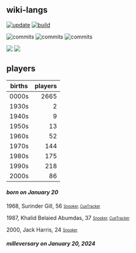 ## wiki-langs
[![update](https://github.com/dreamerminsk/wiki-langs/actions/workflows/update-tables.yml/badge.svg)](https://github.com/dreamerminsk/wiki-langs/actions/workflows/update-tables.yml)
[![build](https://github.com/dreamerminsk/wiki-langs/actions/workflows/build.yml/badge.svg)](https://github.com/dreamerminsk/wiki-langs/actions/workflows/build.yml)

![commits](https://img.shields.io/github/commit-activity/y/dreamerminsk/wiki-langs)
![commits](https://img.shields.io/github/commit-activity/m/dreamerminsk/wiki-langs)
![commits](https://img.shields.io/github/commit-activity/w/dreamerminsk/wiki-langs)

![](https://img.shields.io/github/languages/code-size/dreamerminsk/wiki-langs)
![](https://img.shields.io/github/repo-size/dreamerminsk/wiki-langs)

## players
| births | players |
| :----: | ------: |
| 0000s | 2665 |
| 1930s | 2 |
| 1940s | 9 |
| 1950s | 13 |
| 1960s | 52 |
| 1970s | 144 |
| 1980s | 175 |
| 1990s | 218 |
| 2000s | 86 |

#### ***born on January 20***
1968, Surinder Gill, 56 <sub><sup>[Snooker](http://www.snooker.org/res/index.asp?player=1190), [CueTracker](http://cuetracker.net/Players/surinder-gill/)</sup></sub>

1987, Khalid Belaied Abumdas, 37 <sub><sup>[Snooker](http://www.snooker.org/res/index.asp?player=1292), [CueTracker](http://cuetracker.net/Players/khalid-belaied-abumdas/)</sup></sub>

2000, Jack Harris, 24 <sub><sup>[Snooker](http://www.snooker.org/res/index.asp?player=2489)</sup></sub>


#### ***milleversary on January 20, 2024***



